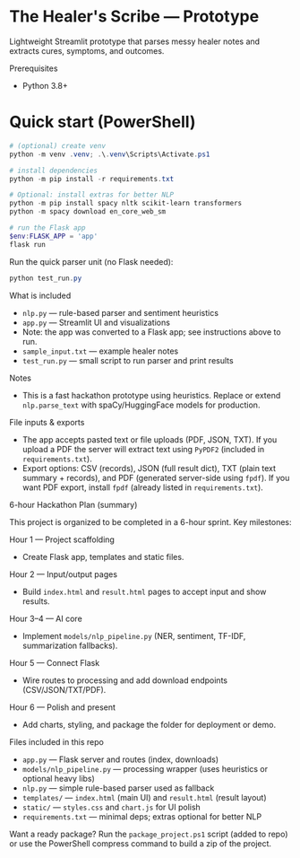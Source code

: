 # The Healer's Scribe — Prototype

Lightweight Streamlit prototype that parses messy healer notes and extracts cures, symptoms, and outcomes.

Prerequisites
- Python 3.8+

# Quick start (PowerShell)

```powershell
# (optional) create venv
python -m venv .venv; .\.venv\Scripts\Activate.ps1

# install dependencies
python -m pip install -r requirements.txt

# Optional: install extras for better NLP
python -m pip install spacy nltk scikit-learn transformers
python -m spacy download en_core_web_sm

# run the Flask app
$env:FLASK_APP = 'app'
flask run
```

Run the quick parser unit (no Flask needed):

```powershell
python test_run.py
```

What is included
- `nlp.py` — rule-based parser and sentiment heuristics
- `app.py` — Streamlit UI and visualizations
- Note: the app was converted to a Flask app; see instructions above to run.
- `sample_input.txt` — example healer notes
- `test_run.py` — small script to run parser and print results

Notes
- This is a fast hackathon prototype using heuristics. Replace or extend `nlp.parse_text` with spaCy/HuggingFace models for production.

File inputs & exports
- The app accepts pasted text or file uploads (PDF, JSON, TXT). If you upload a PDF the server will extract text using `PyPDF2` (included in `requirements.txt`).
- Export options: CSV (records), JSON (full result dict), TXT (plain text summary + records), and PDF (generated server-side using `fpdf`). If you want PDF export, install `fpdf` (already listed in `requirements.txt`).

6-hour Hackathon Plan (summary)

This project is organized to be completed in a 6-hour sprint. Key milestones:

Hour 1 — Project scaffolding
- Create Flask app, templates and static files.

Hour 2 — Input/output pages
- Build `index.html` and `result.html` pages to accept input and show results.

Hour 3–4 — AI core
- Implement `models/nlp_pipeline.py` (NER, sentiment, TF-IDF, summarization fallbacks).

Hour 5 — Connect Flask
- Wire routes to processing and add download endpoints (CSV/JSON/TXT/PDF).

Hour 6 — Polish and present
- Add charts, styling, and package the folder for deployment or demo.

Files included in this repo
- `app.py` — Flask server and routes (index, downloads)
- `models/nlp_pipeline.py` — processing wrapper (uses heuristics or optional heavy libs)
- `nlp.py` — simple rule-based parser used as fallback
- `templates/` — `index.html` (main UI) and `result.html` (result layout)
- `static/` — `styles.css` and `chart.js` for UI polish
- `requirements.txt` — minimal deps; extras optional for better NLP

Want a ready package? Run the `package_project.ps1` script (added to repo) or use the PowerShell compress command to build a zip of the project.
